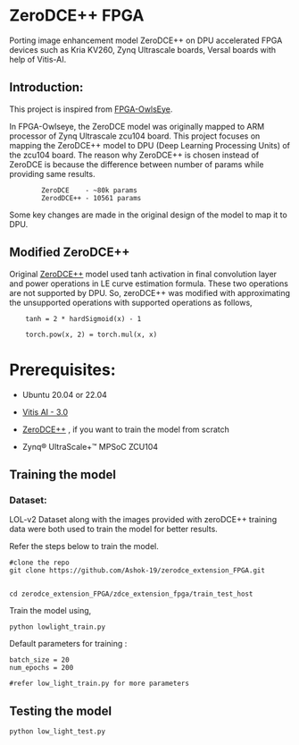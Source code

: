 
# ZeroDCE++ FPGA

Porting image enhancement model ZeroDCE++ on DPU accelerated FPGA devices such as Kria KV260, Zynq Ultrascale boards, Versal boards with help of Vitis-AI.

## Introduction:

This project is inspired from [FPGA-OwlsEye](https://github.com/Gaurav-Shah05/FPGA-OwlsEye.git).

In FPGA-Owlseye, the ZeroDCE model was originally mapped to ARM processor of Zynq Ultrascale zcu104 board. This project focuses on mapping the ZeroDCE++ model to DPU (Deep Learning Processing Units) of the zcu104 board. The reason why ZeroDCE++ is chosen instead of ZeroDCE is because the difference between number of params while providing same results.

   			ZeroDCE    - ~80k params
      		ZerodDCE++ - 10561 params


Some key changes are made in the original design of the model to map it to DPU. 






## Modified ZeroDCE++

Original [ZeroDCE++](https://github.com/Li-Chongyi/Zero-DCE_extension.git) model used tanh activation in final convolution layer and power operations in LE curve estimation formula. These two operations are not supported by DPU. So, zeroDCE++ was modified with approximating the unsupported operations with supported operations as follows,

        tanh = 2 * hardSigmoid(x) - 1

        torch.pow(x, 2) = torch.mul(x, x)

# Prerequisites:

* Ubuntu 20.04 or 22.04

* [Vitis AI - 3.0](https://xilinx.github.io/Vitis-AI/3.0/html/index.html)  
* [ZeroDCE++](https://github.com/Li-Chongyi/Zero-DCE_extension.git) , if you want to train the model from scratch
* Zynq® UltraScale+™ MPSoC ZCU104

    

## Training the model

### Dataset:

LOL-v2 Dataset along with the images provided with zeroDCE++ training data were both used to train the model for better results.

Refer the steps below to train the model.

    #clone the repo
    git clone https://github.com/Ashok-19/zerodce_extension_FPGA.git


    cd zerodce_extension_FPGA/zdce_extension_fpga/train_test_host


Train the model using,
    
    python lowlight_train.py

Default parameters for training : 
    
    batch_size = 20
    num_epochs = 200

    #refer low_light_train.py for more parameters

## Testing the model

    python low_light_test.py





